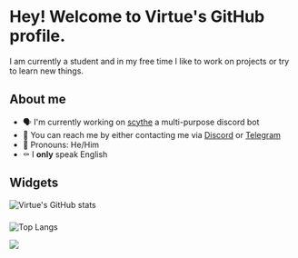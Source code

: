 # Hey! Welcome to Virtue's GitHub profile.

I am currently a student and in my free time I like to work on projects or try to learn new things.

## About me

- 🗣 I'm currently working on [scythe](https://github.com/wackiest/scythe) a multi-purpose discord bot 
- 💯 You can reach me by either contacting me via [Discord](https://discordlookup.com/user/954418137816780822) or [Telegram](https://t.me/virtuezz)
- 👑 Pronouns: He/Him
- ⚰️ I **only** speak English

## Widgets



![Virtue's GitHub stats](https://github-readme-stats.vercel.app/api?username=wackiest&show_icons=true&theme=radical)
###
![Top Langs](https://github-readme-stats.vercel.app/api/top-langs/?username=wackiest&theme=radical)


  <a href="http://discord.com">
    <img src="https://discord.c99.nl/widget/theme-4/954418137816780822.png"/>
  </a>
</p>
